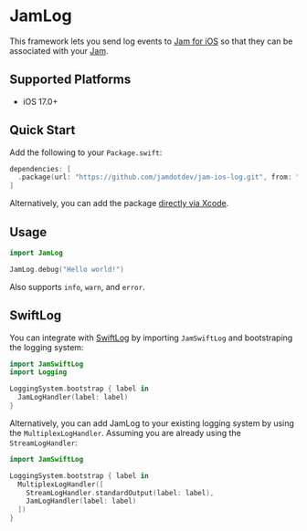 # JamLog

This framework lets you send log events to [Jam for iOS](https://apps.apple.com/us/app/jam-fix-bugs-faster/id6469037234) so that they can be associated with your [Jam](https://jam.dev).

## Supported Platforms

- iOS 17.0+

## Quick Start

Add the following to your `Package.swift`:

```swift
dependencies: [
  .package(url: "https://github.com/jamdotdev/jam-ios-log.git", from: "1.0.0")
]
```

Alternatively, you can add the package [directly via Xcode](https://developer.apple.com/documentation/xcode/adding_package_dependencies_to_your_app).

## Usage

```swift
import JamLog

JamLog.debug("Hello world!")
```

Also supports `info`, `warn`, and `error`.

## SwiftLog

You can integrate with [SwiftLog](https://github.com/apple/swift-log) by importing `JamSwiftLog` and bootstraping the logging system:

```swift
import JamSwiftLog
import Logging

LoggingSystem.bootstrap { label in
  JamLogHandler(label: label)
}
```

Alternatively, you can add JamLog to your existing logging system by using the `MultiplexLogHandler`. Assuming you are already using the `StreamLogHandler`:

```swift
import JamSwiftLog

LoggingSystem.bootstrap { label in
  MultiplexLogHandler([
    StreamLogHandler.standardOutput(label: label),
    JamLogHandler(label: label)
  ])
}
```